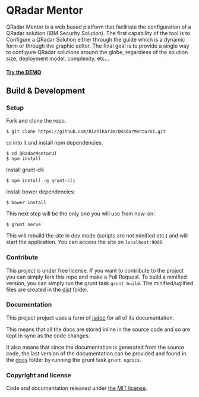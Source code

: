 # QRadar Mentor
QRadar Mentor is a web based platform that facilitate the configuration of a QRadar solution (IBM Security Solution).
The first capability of the tool is to Configure a QRadar Solution either through the guide which is a dynamic form or through the graphic editor. The final goal is to provide a single way to configure QRadar solutions around the globe, regardless of the solution size, deployment model, complexity, etc...
#### [Try the DEMO](http://qradarmentor.mybluemix.net/)

## Build & Development
### Setup

Fork and clone the repo. 
```shell
$ git clone https://github.com/RiahiKarim/QRadarMentorUI.git
```

`cd` into it and install npm dependencies:

```shell
$ cd QRadarMentorUI
$ npm install
```

Install grunt-cli:

```shell
$ npm install -g grunt-cli
```
Install bower dependencies:

```shell
$ bower install
```

This next step will be the only one you will use from now-on:

```shell
$ grunt serve
```

This will rebuild the site in dev mode (scripts are not minified etc.) and will start the application. You can access the site on `localhost:9000`.

### Contribute
This project is under free license. If you want to contribute to the project you can simply fork this repo and make a Pull Request. To build a minified version, you can simply run the grunt task `grunt build`. The minified/uglified files are created in the [dist](https://github.com/RiahiKarim/QRadarMentorUI/tree/master/dist) folder.

### Documentation
This project project uses a form of [jsdoc](http://usejsdoc.org/) for all of its documentation.

This means that all the docs are stored inline in the source code and so are kept in sync as the code changes.

It also means that since the documentation is generated from the source code, the last version of the documentation can be provided and found in the [docs](https://github.com/RiahiKarim/QRadarMentorUI/tree/master/docs) folder by running the grunt task `grunt ngdocs`.

### Copyright and license
Code and documentation released under [the MIT license](https://github.com/RiahiKarim/QRadarMentorUI/blob/master/LICENCE).
